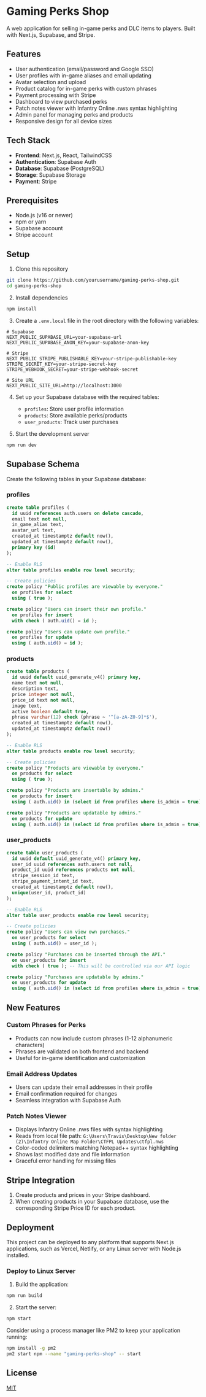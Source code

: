 # Gaming Perks Shop

A web application for selling in-game perks and DLC items to players. Built with Next.js, Supabase, and Stripe.

## Features

- User authentication (email/password and Google SSO)
- User profiles with in-game aliases and email updating
- Avatar selection and upload
- Product catalog for in-game perks with custom phrases
- Payment processing with Stripe
- Dashboard to view purchased perks
- Patch notes viewer with Infantry Online .nws syntax highlighting
- Admin panel for managing perks and products
- Responsive design for all device sizes

## Tech Stack

- **Frontend**: Next.js, React, TailwindCSS
- **Authentication**: Supabase Auth
- **Database**: Supabase (PostgreSQL)
- **Storage**: Supabase Storage
- **Payment**: Stripe

## Prerequisites

- Node.js (v16 or newer)
- npm or yarn
- Supabase account
- Stripe account

## Setup

1. Clone this repository

```bash
git clone https://github.com/yourusername/gaming-perks-shop.git
cd gaming-perks-shop
```

2. Install dependencies

```bash
npm install
```

3. Create a `.env.local` file in the root directory with the following variables:

```env
# Supabase
NEXT_PUBLIC_SUPABASE_URL=your-supabase-url
NEXT_PUBLIC_SUPABASE_ANON_KEY=your-supabase-anon-key

# Stripe
NEXT_PUBLIC_STRIPE_PUBLISHABLE_KEY=your-stripe-publishable-key
STRIPE_SECRET_KEY=your-stripe-secret-key
STRIPE_WEBHOOK_SECRET=your-stripe-webhook-secret

# Site URL
NEXT_PUBLIC_SITE_URL=http://localhost:3000
```

4. Set up your Supabase database with the required tables:

   - `profiles`: Store user profile information
   - `products`: Store available perks/products
   - `user_products`: Track user purchases

5. Start the development server

```bash
npm run dev
```

## Supabase Schema

Create the following tables in your Supabase database:

### profiles

```sql
create table profiles (
  id uuid references auth.users on delete cascade,
  email text not null,
  in_game_alias text,
  avatar_url text,
  created_at timestamptz default now(),
  updated_at timestamptz default now(),
  primary key (id)
);

-- Enable RLS
alter table profiles enable row level security;

-- Create policies
create policy "Public profiles are viewable by everyone."
  on profiles for select
  using ( true );

create policy "Users can insert their own profile."
  on profiles for insert
  with check ( auth.uid() = id );

create policy "Users can update own profile."
  on profiles for update
  using ( auth.uid() = id );
```

### products

```sql
create table products (
  id uuid default uuid_generate_v4() primary key,
  name text not null,
  description text,
  price integer not null,
  price_id text not null,
  image text,
  active boolean default true,
  phrase varchar(12) check (phrase ~ '^[a-zA-Z0-9]*$'),
  created_at timestamptz default now(),
  updated_at timestamptz default now()
);

-- Enable RLS
alter table products enable row level security;

-- Create policies
create policy "Products are viewable by everyone."
  on products for select
  using ( true );

create policy "Products are insertable by admins."
  on products for insert
  using ( auth.uid() in (select id from profiles where is_admin = true) );

create policy "Products are updatable by admins."
  on products for update
  using ( auth.uid() in (select id from profiles where is_admin = true) );
```

### user_products

```sql
create table user_products (
  id uuid default uuid_generate_v4() primary key,
  user_id uuid references auth.users not null,
  product_id uuid references products not null,
  stripe_session_id text,
  stripe_payment_intent_id text,
  created_at timestamptz default now(),
  unique(user_id, product_id)
);

-- Enable RLS
alter table user_products enable row level security;

-- Create policies
create policy "Users can view own purchases."
  on user_products for select
  using ( auth.uid() = user_id );

create policy "Purchases can be inserted through the API."
  on user_products for insert
  with check ( true ); -- This will be controlled via our API logic

create policy "Purchases are updatable by admins."
  on user_products for update
  using ( auth.uid() in (select id from profiles where is_admin = true) );
```

## New Features

### Custom Phrases for Perks
- Products can now include custom phrases (1-12 alphanumeric characters)
- Phrases are validated on both frontend and backend
- Useful for in-game identification and customization

### Email Address Updates
- Users can update their email addresses in their profile
- Email confirmation required for changes
- Seamless integration with Supabase Auth

### Patch Notes Viewer
- Displays Infantry Online .nws files with syntax highlighting
- Reads from local file path: `G:\Users\Travis\Desktop\New folder (2)\Infantry Online Map Folder\CTFPL Updates\ctfpl.nws`
- Color-coded delimiters matching Notepad++ syntax highlighting
- Shows last modified date and file information
- Graceful error handling for missing files

## Stripe Integration

1. Create products and prices in your Stripe dashboard.
2. When creating products in your Supabase database, use the corresponding Stripe Price ID for each product.

## Deployment

This project can be deployed to any platform that supports Next.js applications, such as Vercel, Netlify, or any Linux server with Node.js installed.

### Deploy to Linux Server

1. Build the application:

```bash
npm run build
```

2. Start the server:

```bash
npm start
```

Consider using a process manager like PM2 to keep your application running:

```bash
npm install -g pm2
pm2 start npm --name "gaming-perks-shop" -- start
```

## License

[MIT](LICENSE)
